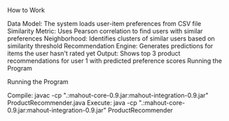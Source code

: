 How to Work

Data Model: The system loads user-item preferences from CSV file
Similarity Metric: Uses Pearson correlation to find users with similar preferences
Neighborhood: Identifies clusters of similar users based on similarity threshold
Recommendation Engine: Generates predictions for items the user hasn't rated yet
Output: Shows top 3 product recommendations for user 1 with predicted preference scores
Running the Program

Running the Program

Compile: javac -cp ".:mahout-core-0.9.jar:mahout-integration-0.9.jar" ProductRecommender.java
Execute: java -cp ".:mahout-core-0.9.jar:mahout-integration-0.9.jar" ProductRecommender
